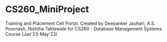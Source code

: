 # CS260_MiniProject

Training and Placement Cell Portal. Created by Deepanker Jauhari, A.S. Poornash, Nishtha Taktewale for CS260 - Database Management Systems Course (Jan'23-May'23)
